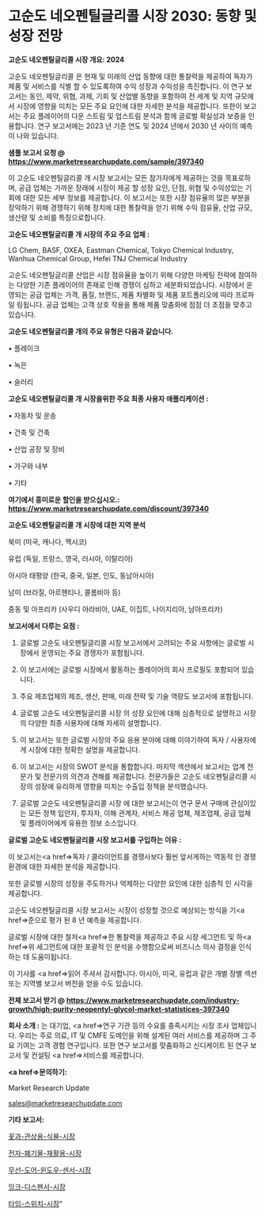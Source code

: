 # 고순도 네오펜틸글리콜 시장 2030: 동향 및 성장 전망

<strong>고순도 네오펜틸글리콜 시장 개요: 2024</strong>

고순도 네오펜틸글리콜 은 현재 및 미래의 산업 동향에 대한 통찰력을 제공하여 독자가 제품 및 서비스를 식별 할 수 있도록하여 수익 성장과 수익성을 촉진합니다. 이 연구 보고서는 동인, 제약, 위협, 과제, 기회 및 산업별 동향을 포함하여 전 세계 및 지역 규모에서 시장에 영향을 미치는 모든 주요 요인에 대한 자세한 분석을 제공합니다. 또한이 보고서는 주요 플레이어의 다운 스트림 및 업스트림 분석과 함께 글로벌 확실성과 보증을 인용합니다. 연구 보고서에는 2023 년 기준 연도 및 2024 년에서 2030 년 사이의 예측이 나와 있습니다.



<strong>샘플 보고서 요청 @ <a href=https://www.marketresearchupdate.com/sample/397340>https://www.marketresearchupdate.com/sample/397340</a></strong>

이 고순도 네오펜틸글리콜 개 시장 보고서는 모든 참가자에게 제공하는 것을 목표로하며, 공급 업체는 가까운 장래에 시장이 제공 할 성장 요인, 단점, 위협 및 수익성있는 기회에 대한 모든 세부 정보를 제공합니다. 이 보고서는 또한 시장 점유율의 많은 부분을 장악하기 위해 경쟁하기 위해 정치에 대한 통찰력을 얻기 위해 수익 점유율, 산업 규모, 생산량 및 소비를 특징으로합니다.



<strong>고순도 네오펜틸글리콜 개 시장의 주요 주요 업체 :</strong>

LG Chem, BASF, OXEA, Eastman Chemical, Tokyo Chemical Industry, Wanhua Chemical Group, Hefei TNJ Chemical Industry

고순도 네오펜틸글리콜 산업은 시장 점유율을 높이기 위해 다양한 마케팅 전략에 참여하는 다양한 기존 플레이어의 존재로 인해 경쟁이 심하고 세분화되었습니다. 시장에서 운영되는 공급 업체는 가격, 품질, 브랜드, 제품 차별화 및 제품 포트폴리오에 따라 프로파일 링됩니다. 공급 업체는 고객 상호 작용을 통해 제품 맞춤화에 점점 더 초점을 맞추고 있습니다.



<strong>고순도 네오펜틸글리콜 개의 주요 유형은 다음과 같습니다.</strong>

• 플레이크

• 녹은

• 슬러리



<strong>고순도 네오펜틸글리콜 개 시장을위한 주요 최종 사용자 애플리케이션 :</strong>

• 자동차 및 운송

• 건축 및 건축

• 산업 공장 및 장비

• 가구와 내부

• 기타



<strong>여기에서 흥미로운 할인을 받으십시오.: <a href=https://www.marketresearchupdate.com/discount/397340>https://www.marketresearchupdate.com/discount/397340</a></strong>



<strong>고순도 네오펜틸글리콜 개 시장에 대한 지역 분석</strong>

북미 (미국, 캐나다, 멕시코)

유럽 (독일, 프랑스, 영국, 러시아, 이탈리아)

아시아 태평양 (한국, 중국, 일본, 인도, 동남아시아)

남미 (브라질, 아르헨티나, 콜롬비아 등)

중동 및 아프리카 (사우디 아라비아, UAE, 이집트, 나이지리아, 남아프리카)



<strong>보고서에서 다루는 요점 :</strong>

1. 글로벌 고순도 네오펜틸글리콜 시장 보고서에서 고려되는 주요 사항에는 글로벌 시장에서 운영되는 주요 경쟁자가 포함됩니다.

2. 이 보고서에는 글로벌 시장에서 활동하는 플레이어의 회사 프로필도 포함되어 있습니다.

3. 주요 제조업체의 제조, 생산, 판매, 미래 전략 및 기술 역량도 보고서에 포함됩니다.

4. 글로벌 고순도 네오펜틸글리콜 시장 의 성장 요인에 대해 심층적으로 설명하고 시장의 다양한 최종 사용자에 대해 자세히 설명합니다.

5. 이 보고서는 또한 글로벌 시장의 주요 응용 분야에 대해 이야기하여 독자 / 사용자에게 시장에 대한 정확한 설명을 제공합니다.

6. 이 보고서는 시장의 SWOT 분석을 통합합니다. 마지막 섹션에서 보고서는 업계 전문가 및 전문가의 의견과 견해를 제공합니다. 전문가들은 고순도 네오펜틸글리콜 시장의 성장에 유리하게 영향을 미치는 수출입 정책을 분석했습니다.

7. 글로벌 고순도 네오펜틸글리콜 시장 에 대한 보고서는이 연구 문서 구매에 관심이있는 모든 정책 입안자, 투자자, 이해 관계자, 서비스 제공 업체, 제조업체, 공급 업체 및 플레이어에게 유용한 정보 소스입니다.



<strong>글로벌 고순도 네오펜틸글리콜 시장 보고서를 구입하는 이유 :</strong>

이 보고서는<a href=>독자 / 클</a>라이언트를 경쟁사보다 훨씬 앞서게하는 역동적 인 경쟁 환경에 대한 자세한 분석을 제공합니다.

또한 글로벌 시장의 성장을 주도하거나 억제하는 다양한 요인에 대한 심층적 인 시각을 제공합니다.

고순도 네오펜틸글리콜 시장 보고서는 시장이 성장할 것으로 예상되는 방식을 기<a href=>준으로</a> 평가 된 8 년 예측을 제공합니다.

글로벌 시장에 대한 철저<a href=>한 통찰력</a>을 제공하고 주요 시장 세그먼트 및 하<a href=>위 세그</a>먼트에 대한 포괄적 인 분석을 수행함으로써 비즈니스 의사 결정을 인식하는 데 도움이됩니다.

이 기사를 <a href=>읽어 주</a>셔서 감사합니다. 아시아, 미국, 유럽과 같은 개별 장별 섹션 또는 지역별 보고서 버전을 얻을 수도 있습니다.



<strong>전체 보고서 받기 @ <a href=https://www.marketresearchupdate.com/industry-growth/high-purity-neopentyl-glycol-market-statistices-397340>https://www.marketresearchupdate.com/industry-growth/high-purity-neopentyl-glycol-market-statistices-397340</a></strong>



<strong>회사 소개 :</strong>
는 대기업, <a href=>연구 기</a>관 등의 수요를 충족시키는 시장 조사 업체입니다. 우리는 주로 의료, IT 및 CMFE 도메인을 위해 설계된 여러 서비스를 제공하며 그 주요 기여는 고객 경험 연구입니다. 또한 연구 보고서를 맞춤화하고 신디케이트 된 연구 보고서 및 컨설팅 <a href=>서비</a>스를 제공합니다.



<strong><a href=>문의하기:</a></strong>

Market Research Update

sales@marketresearchupdate.com



<strong>기타 보고서:</strong>

<a href=https://www.linkedin.com/pulse/꽃과-관상용-식물-시장-현재-및-미래-성장-2029-trend-tracking-tips-360-analysis/>꽃과-관상용-식물-시장</a>

<a href=https://www.linkedin.com/pulse/전자-폐기물-재활용-시장-세분화-연구-및-목표-고객2029년-6xgtf/>전자-폐기물-재활용-시장</a>

<a href=https://www.linkedin.com/pulse/무선-도어-윈도우-센서-시장-경쟁-분석-및-성장-잠재력-2029-isdailynews-clxsf/>무선-도어-윈도우-센서-시장</a>

<a href=https://www.linkedin.com/pulse/잉크-디스펜서-시장-동향-및-성장-전망-consumer-connection-compendium-ana-d5wef/>잉크-디스펜서-시장</a>

<a href=https://www.linkedin.com/pulse/타임-스위치-시장-규모-및-성장-2023-trendsetters-talk-360-analysis-5uvif/>타임-스위치-시장</a>"
